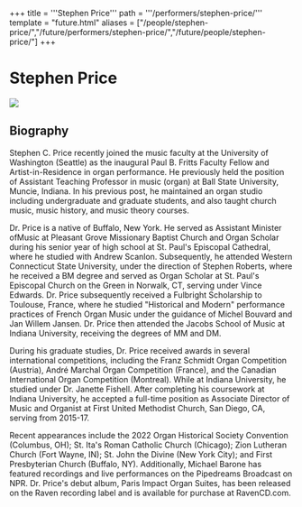 +++
title = '''Stephen Price'''
path = '''/performers/stephen-price/'''
template = "future.html"
aliases = ["/people/stephen-price/","/future/performers/stephen-price/","/future/people/stephen-price/"]
+++

<h1>Stephen Price</h1>

<img class="speaker-photo" src="https://custom.cvent.com/C3A4539B19F74ABCB6FCE437F6BC0A74/files/event/910aaf2914d44586a56fbd0b3b2c31c0/1bea5b2058e0443eafe52696bb2e25a9.jpg">
<h2>Biography</h2>
<p>Stephen C. Price recently joined the music faculty at the University of Washington (Seattle) as the inaugural Paul B. Fritts Faculty Fellow and Artist-in-Residence in organ performance. He previously held the position of Assistant Teaching Professor in music (organ) at Ball State University, Muncie, Indiana. In his previous post, he maintained an organ studio including undergraduate and graduate students, and also taught church music, music history, and music theory courses. 

Dr. Price is a native of Buffalo, New York. He served as Assistant Minister ofMusic at Pleasant Grove Missionary Baptist Church and Organ Scholar during his senior year of high school at St. Paul's Episcopal Cathedral, where he studied with Andrew Scanlon. Subsequently, he attended Western Connecticut State University, under the direction of Stephen Roberts, where he received a BM degree and served as Organ Scholar at St. Paul's Episcopal Church on the Green in Norwalk,
CT, serving under Vince Edwards. Dr. Price subsequently received a Fulbright Scholarship to Toulouse, France, where he studied "Historical and Modern" performance practices of French Organ Music under the guidance of Michel Bouvard and Jan Willem Jansen. Dr. Price then attended the Jacobs School of Music at Indiana University, receiving the degrees of MM and DM.

During his graduate studies, Dr. Price received awards in several
international competitions, including the Franz Schmidt Organ Competition (Austria), André Marchal Organ Competition (France), and the Canadian International Organ Competition (Montreal). While at Indiana University, he studied under Dr. Janette Fishell. After completing his coursework at Indiana University, he accepted a full-time position as Associate Director of Music and Organist at First United Methodist Church, San Diego, CA, serving from 2015-17. 

Recent appearances include the 2022 Organ Historical Society Convention (Columbus, OH); St. Ita's Roman Catholic Church (Chicago); Zion Lutheran Church (Fort Wayne, IN); St. John the Divine (New York City); and First Presbyterian Church (Buffalo, NY). Additionally, Michael Barone has featured recordings and live performances on the Pipedreams Broadcast on NPR. Dr. Price's debut album, Paris Impact Organ Suites, has been released on the Raven recording label and is available for purchase at RavenCD.com.</p>

